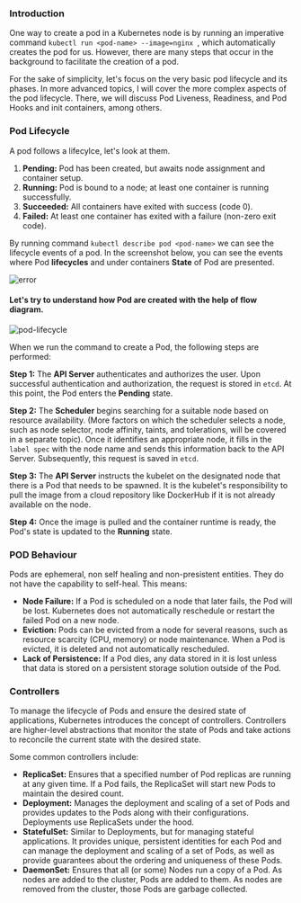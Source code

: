 ### Introduction
One way to create a pod in a Kubernetes node is by running an imperative command ```kubectl run <pod-name> --image=nginx ```, which automatically creates the pod for us. 
However, there are many steps that occur in the background to facilitate the creation of a pod.

For the sake of simplicity, let's focus on the very basic pod lifecycle and its phases. 
In more advanced topics, I will cover the more complex aspects of the pod lifecycle. There, we will discuss Pod Liveness, Readiness, and 
Pod Hooks and init containers, among others.

### Pod Lifecycle
A pod follows a lifecylce, let's look at them.
1. **Pending:** Pod has been created, but awaits node assignment and container setup.
2. **Running:** Pod is bound to a node; at least one container is running successfully.
3. **Succeeded:** All containers have exited with success (code 0).
4. **Failed:** At least one container has exited with a failure (non-zero exit code).

By running command ``` kubectl describe pod <pod-name> ``` we can see the lifecycle events of a pod.
In the screenshot below, you can see the events where Pod **lifecycles** and under containers **State** of Pod are presented.

![error](https://github.com/SalikeHassan/Kubernetes_Notes/assets/18566830/f3ec3a8e-02bc-4682-a387-45009bf9386a)

#### Let's try to understand how Pod are created with the help of flow diagram.
![pod-lifecycle](https://github.com/SalikeHassan/Kubernetes_Notes/assets/18566830/f418ea44-3222-4f47-a48b-9b2896500dde)

When we run the command to create a Pod, the following steps are performed:

**Step 1:** The **API Server** authenticates and authorizes the user. Upon successful authentication and authorization, the request is stored in `etcd`. At this point, the Pod enters the **Pending** state.

**Step 2:** The **Scheduler** begins searching for a suitable node based on resource availability. (More factors on which the scheduler selects a node, such as node selector, node affinity, taints, and tolerations, will be covered in a separate topic). Once it identifies an appropriate node, it fills in the `label spec` with the node name and sends this information back to the API Server. Subsequently, this request is saved in `etcd`.

**Step 3:** The **API Server** instructs the kubelet on the designated node that there is a Pod that needs to be spawned. It is the kubelet's responsibility to pull the image from a cloud repository like DockerHub if it is not already available on the node.

**Step 4:** Once the image is pulled and the container runtime is ready, the Pod's state is updated to the **Running** state.

### POD Behaviour
Pods are ephemeral, non self healing and non-presistent entities. 
They do not have the capability to self-heal. This means:

- **Node Failure:** If a Pod is scheduled on a node that later fails, the Pod will be lost. Kubernetes does not automatically reschedule or restart the failed Pod on a new node.
- **Eviction:** Pods can be evicted from a node for several reasons, such as resource scarcity (CPU, memory) or node maintenance. When a Pod is evicted, it is deleted and not automatically rescheduled.
- **Lack of Persistence:** If a Pod dies, any data stored in it is lost unless that data is stored on a persistent storage solution outside of the Pod.

### Controllers

To manage the lifecycle of Pods and ensure the desired state of applications, Kubernetes introduces the concept of controllers. 
Controllers are higher-level abstractions that monitor the state of Pods and take actions to reconcile the current state with the desired state. 

Some common controllers include:
- **ReplicaSet:** Ensures that a specified number of Pod replicas are running at any given time. If a Pod fails, the ReplicaSet will start new Pods to maintain the desired count.
- **Deployment:** Manages the deployment and scaling of a set of Pods and provides updates to the Pods along with their configurations. Deployments use ReplicaSets under the hood.
- **StatefulSet:** Similar to Deployments, but for managing stateful applications. It provides unique, persistent identities for each Pod and can manage the deployment and scaling of a set of Pods, as well as provide guarantees about the ordering and uniqueness of these Pods.
- **DaemonSet:** Ensures that all (or some) Nodes run a copy of a Pod. As nodes are added to the cluster, Pods are added to them. As nodes are removed from the cluster, those Pods are garbage collected.





